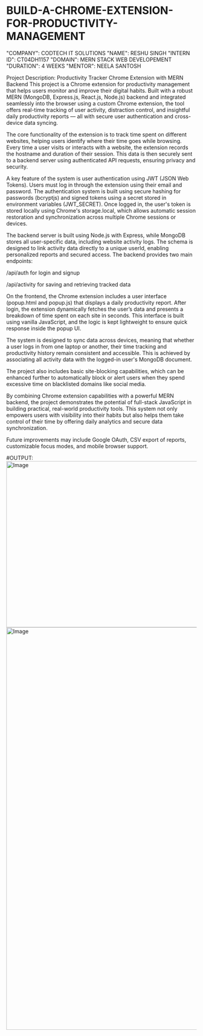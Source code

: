 # BUILD-A-CHROME-EXTENSION-FOR-PRODUCTIVITY-MANAGEMENT
"COMPANY": CODTECH IT SOLUTIONS
"NAME": RESHU SINGH
"INTERN ID": CT04DH1157
"DOMAIN": MERN STACK WEB DEVELOPEMENT
"DURATION": 4 WEEKS
"MENTOR": NEELA SANTOSH

Project Description: Productivity Tracker Chrome Extension with MERN Backend
This project is a Chrome extension for productivity management that helps users monitor and improve their digital habits. Built with a robust MERN (MongoDB, Express.js, React.js, Node.js) backend and integrated seamlessly into the browser using a custom Chrome extension, the tool offers real-time tracking of user activity, distraction control, and insightful daily productivity reports — all with secure user authentication and cross-device data syncing.

The core functionality of the extension is to track time spent on different websites, helping users identify where their time goes while browsing. Every time a user visits or interacts with a website, the extension records the hostname and duration of their session. This data is then securely sent to a backend server using authenticated API requests, ensuring privacy and security.

A key feature of the system is user authentication using JWT (JSON Web Tokens). Users must log in through the extension using their email and password. The authentication system is built using secure hashing for passwords (bcryptjs) and signed tokens using a secret stored in environment variables (JWT_SECRET). Once logged in, the user's token is stored locally using Chrome's storage.local, which allows automatic session restoration and synchronization across multiple Chrome sessions or devices.

The backend server is built using Node.js with Express, while MongoDB stores all user-specific data, including website activity logs. The schema is designed to link activity data directly to a unique userId, enabling personalized reports and secured access. The backend provides two main endpoints:

/api/auth for login and signup

/api/activity for saving and retrieving tracked data

On the frontend, the Chrome extension includes a user interface (popup.html and popup.js) that displays a daily productivity report. After login, the extension dynamically fetches the user’s data and presents a breakdown of time spent on each site in seconds. This interface is built using vanilla JavaScript, and the logic is kept lightweight to ensure quick response inside the popup UI.

The system is designed to sync data across devices, meaning that whether a user logs in from one laptop or another, their time tracking and productivity history remain consistent and accessible. This is achieved by associating all activity data with the logged-in user's MongoDB document.

The project also includes basic site-blocking capabilities, which can be enhanced further to automatically block or alert users when they spend excessive time on blacklisted domains like social media.

By combining Chrome extension capabilities with a powerful MERN backend, the project demonstrates the potential of full-stack JavaScript in building practical, real-world productivity tools. This system not only empowers users with visibility into their habits but also helps them take control of their time by offering daily analytics and secure data synchronization.

Future improvements may include Google OAuth, CSV export of reports, customizable focus modes, and mobile browser support.

#OUTPUT:
<img width="1916" height="439" alt="Image" src="https://github.com/user-attachments/assets/4a8d1d40-e972-4686-a9ae-56e7d02eef5b" />
<img width="1511" height="1063" alt="Image" src="https://github.com/user-attachments/assets/32f162b3-07e5-415f-95a8-92d852f13754" />
